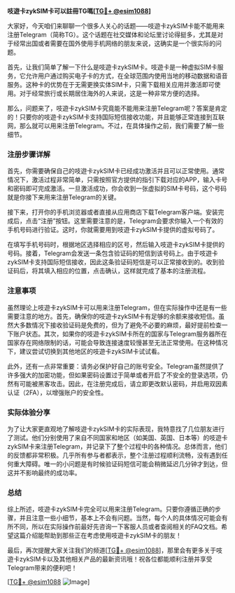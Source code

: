 **吱遊卡zykSIM卡可以註冊TG嗎[[TG💪+ @esim1088](https://t.me/s/esim1088)]**

大家好，今天咱们来聊聊一个很多人关心的话题——吱遊卡zykSIM卡能不能用来注册Telegram（简称TG）。这个话题在社交媒体和论坛里讨论得挺多，尤其是对于经常出国或者需要在国外使用手机网络的朋友来说，这确实是一个很实际的问题。

首先，让我们简单了解一下什么是吱遊卡zykSIM卡。吱遊卡是一种虚拟SIM卡服务，它允许用户通过购买电子卡的方式，在全球范围内使用当地的移动数据和语音服务。这种卡的优势在于无需更换实体SIM卡，只需下载相关应用并激活即可使用。对于经常旅行或长期居住海外的人来说，这是一种非常方便的选择。

那么，问题来了，吱遊卡zykSIM卡究竟能不能用来注册Telegram呢？答案是肯定的！只要你的吱遊卡zykSIM卡支持国际短信接收功能，并且能够正常连接到互联网，那么就可以用来注册Telegram。不过，在具体操作之前，我们需要了解一些细节。

### 注册步骤详解

首先，你需要确保自己的吱遊卡zykSIM卡已经成功激活并且可以正常使用。通常情况下，激活过程非常简单，只需按照官方提供的指引下载对应的APP，输入卡号和密码即可完成激活。一旦激活成功，你会收到一张虚拟的SIM卡号码，这个号码就是你接下来用来注册Telegram的关键。

接下来，打开你的手机浏览器或者直接从应用商店下载Telegram客户端。安装完成后，点击“注册”按钮。这里需要注意的是，Telegram会要求你输入一个有效的手机号码进行验证。这时，你就需要用到吱遊卡zykSIM卡提供的虚拟号码了。

在填写手机号码时，根据地区选择相应的区号，然后输入吱遊卡zykSIM卡提供的号码。接着，Telegram会发送一条包含验证码的短信到该号码上。由于吱遊卡zykSIM卡支持国际短信接收，因此这条验证码短信是可以正常接收到的。收到验证码后，将其填入相应的位置，点击确认，这样就完成了基本的注册流程。

### 注意事项

虽然理论上吱遊卡zykSIM卡可以用来注册Telegram，但在实际操作中还是有一些需要注意的地方。首先，确保你的吱遊卡zykSIM卡有足够的余额来接收短信。虽然大多数情况下接收验证码是免费的，但为了避免不必要的麻烦，最好提前检查一下账户状态。其次，如果你的吱遊卡zykSIM卡所在的国家与Telegram服务器所在国家存在网络限制的话，可能会导致连接速度较慢甚至无法正常使用。在这种情况下，建议尝试切换到其他地区的吱遊卡zykSIM卡试试看。

此外，还有一点非常重要：请务必保护好自己的账号安全。Telegram虽然提供了许多强大的加密功能，但如果密码设置过于简单或者开启了不安全的登录选项，仍然有可能被黑客攻击。因此，在注册完成后，请立即更改默认密码，并启用双因素认证（2FA），以增强账户的安全性。

### 实际体验分享

为了让大家更直观地了解吱遊卡zykSIM卡的实际表现，我特意找了几位朋友进行了测试。他们分别使用了来自不同国家和地区（如美国、英国、日本等）的吱遊卡zykSIM卡来注册Telegram，并记录下了整个过程中的各种情况。总体而言，他们的反馈都非常积极。几乎所有参与者都表示，整个注册过程顺利流畅，没有遇到任何重大障碍。唯一的小问题是有时候验证码短信可能会稍微延迟几分钟才到达，但这并不影响最终的成功率。

### 总结

综上所述，吱遊卡zykSIM卡完全可以用来注册Telegram。只要你遵循正确的步骤，并且注意一些小细节，基本上不会有问题。当然，每个人的具体情况可能会有所不同，所以在实际操作前最好先咨询一下客服人员或者查阅相关的FAQ文档。希望这篇介绍能帮助到那些正在考虑使用吱遊卡zykSIM卡的朋友！

最后，再次提醒大家关注我们的频道[[TG💪+ @esim1088](https://t.me/s/esim1088)]，那里会有更多关于吱遊卡zykSIM卡以及其他相关产品的最新资讯哦！祝各位都能顺利注册并享受Telegram带来的便利吧！

[[TG💪+ @esim1088](https://t.me/s/esim1088) ![Image](https://i.postimg.cc/4NQfJmqS/Snipaste-2025-05-13-00-14-12.png)]